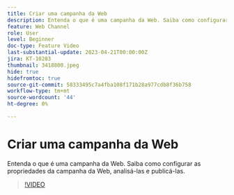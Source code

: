 ```yaml
---
title: Criar uma campanha da Web
description: Entenda o que é uma campanha da Web. Saiba como configurar as propriedades da campanha da Web, analisá-las e publicá-las.
feature: Web Channel
role: User
level: Beginner
doc-type: Feature Video
last-substantial-update: 2023-04-21T00:00:00Z
jira: KT-10283
thumbnail: 3418800.jpeg
hide: true
hidefromtoc: true
source-git-commit: 58333495c7a4fba108f171b28a977cdb8f36b758
workflow-type: tm+mt
source-wordcount: '44'
ht-degree: 0%

---
```



# Criar uma campanha da Web

Entenda o que é uma campanha da Web. Saiba como configurar as propriedades da campanha da Web, analisá-las e publicá-las.

>[!VIDEO](https://video.tv.adobe.com/v/3418800/?quality=12&learn=on)
